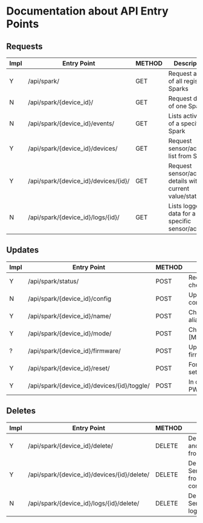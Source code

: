 Documentation about API Entry Points
====================================

Requests
--------

Impl | Entry Point | METHOD | Description
-----|-------------|--------|------------
Y | /api/spark/                          | GET    | Request a list of all registered Sparks
N | /api/spark/{device_id}/              | GET    | Request details of one Spark
N | /api/spark/{device_id}/events/       | GET    | Lists activities of a specific Spark
Y | /api/spark/{device_id}/devices/      | GET    | Request sensor/actuator list from Spark
Y | /api/spark/{device_id}/devices/{id}/ | GET    | Request sensor/actuator details with current value/status
N | /api/spark/{device_id}/logs/{id}/    | GET    | Lists logged data for a specific sensor/actuator

Updates
-------

Impl | Entry Point | METHOD | Description
-----|-------------|--------|------------
Y | /api/spark/status/                          | POST   | Receive Spark status updates and check in Spark
N | /api/spark/{device_id}/config               | POST   | Updates Sparks Sensor/Actuator configuration
Y | /api/spark/{device_id}/name/                | POST   | Change name of spark, used as alias
Y | /api/spark/{device_id}/mode/                | POST   | Change mode to either [MANUAL,LOGGING,AUTOMATIC]
? | /api/spark/{device_id}/firmware/            | POST   | Updates Spark with latest firmware
Y | /api/spark/{device_id}/reset/               | POST   | Force Spark to reset/clear all settings
Y | /api/spark/{device_id}/devices/{id}/toggle/ | POST   | In case device is an Actuator or PWM device change the state

Deletes
-------

Impl | Entry Point | METHOD | Description
-----|-------------|--------|------------
Y | /api/spark/{device_id}/delete/              | DELETE | Deletes a Spark and all its data from database
Y | /api/spark/{device_id}/devices/{id}/delete/ | DELETE | Deletes the Sensor/Actuator from this Sparks configuration
N | /api/spark/{device_id}/logs/{id}/delete/    | DELETE | Deletes the Sensors/Actuators log data
